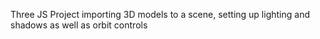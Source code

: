 Three JS Project importing 3D models to a scene, setting up lighting and shadows as well as orbit controls
